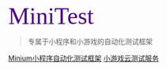 <!-- _coverpage.md -->

<!-- ![logo](_media/icon.svg) -->

<font face="Adobe Garamond Pro" color=#4B0082 size=100>MiniTest</font>

> 专属于小程序和小游戏的自动化测试框架
>
[Minium小程序自动化测试框架](minium/Python/readme)
[小游戏云测试服务](https://developers.weixin.qq.com/minigame/dev/minigame-testtool/)
